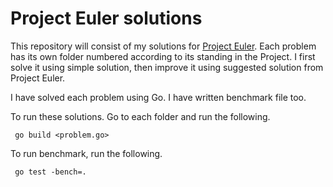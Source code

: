 # Project Euler solutions

This repository will consist of my solutions for
[Project Euler](https://projecteuler.net/about). Each problem has its
own folder numbered according to its standing in the Project. I first solve it using simple solution, then improve it
using suggested solution from Project Euler.

I have solved each problem using Go. I have written benchmark file
too. 

To run these solutions. Go to each folder and run the following.

``` go build <problem.go>```

To run benchmark, run the following.

``` go test -bench=.```


